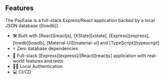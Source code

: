 ## Features
The PayEase is a full-stack Express/React application backed by a local JSON database ([lowdb]).

- 🛠 Built with [React][reactjs], [XState][xstate], [Express][express], [lowdb][lowdb], [Material-UI][material-ui] and [TypeScript][typescript]
- ⚡️ Zero database dependencies
- 🚀 Full-stack [Express][express]/[React][reactjs] application with real-world features and tests
- 👮‍♂️ Local Authentication
- 💻 CI/CD
